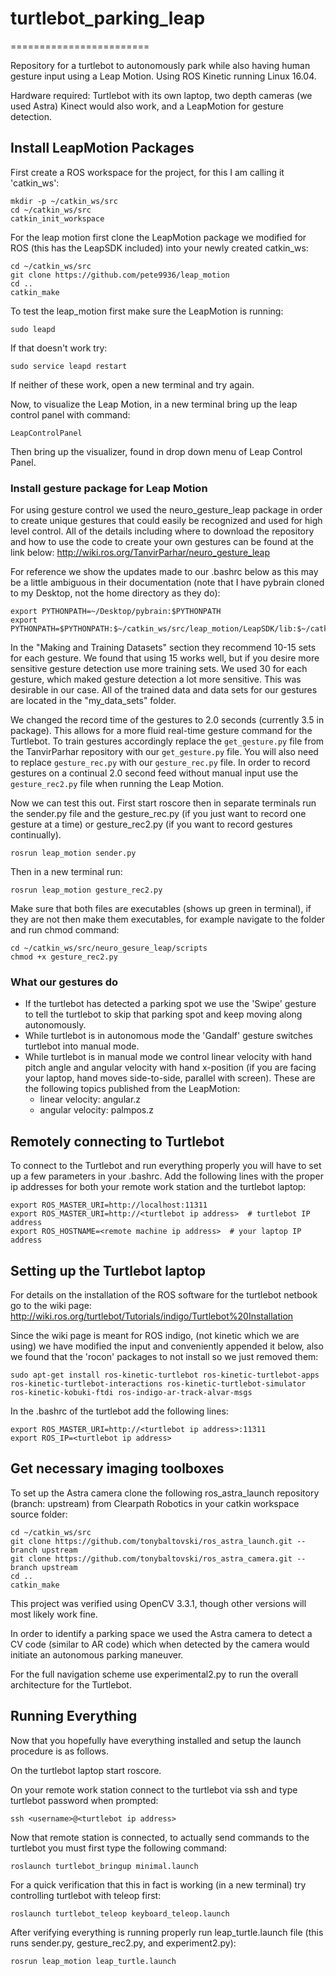 # turtlebot_parking_leap
========================

Repository for a turtlebot to autonomously park while also having human gesture input using a Leap Motion. Using ROS Kinetic running Linux 16.04.

Hardware required: Turtlebot with its own laptop, two depth cameras (we used Astra) Kinect would also work, and a LeapMotion for gesture detection.

## Install LeapMotion Packages
First create a ROS workspace for the project, for this I am calling it 'catkin_ws':
```
mkdir -p ~/catkin_ws/src
cd ~/catkin_ws/src
catkin_init_workspace
```

For the leap motion first clone the LeapMotion package we modified for ROS (this has the LeapSDK included) into your newly created catkin_ws: 
```
cd ~/catkin_ws/src
git clone https://github.com/pete9936/leap_motion
cd ..
catkin_make
```
To test the leap_motion first make sure the LeapMotion is running:
```
sudo leapd
```
If that doesn't work try:
```
sudo service leapd restart
```
If neither of these work, open a new terminal and try again.

Now, to visualize the Leap Motion, in a new terminal bring up the leap control panel with command:
```
LeapControlPanel
```
Then bring up the visualizer, found in drop down menu of Leap Control Panel.

### Install gesture package for Leap Motion
For using gesture control we used the neuro_gesture_leap package in order to create unique gestures that could easily be recognized and used for high level control. All of the details including where to download the repository and how to use the code to create your own gestures can be found at the link below:
http://wiki.ros.org/TanvirParhar/neuro_gesture_leap 

For reference we show the updates made to our .bashrc below as this may be a little ambiguous in their documentation (note that I have pybrain cloned to my Desktop, not the home directory as they do):
```
export PYTHONPATH=~/Desktop/pybrain:$PYTHONPATH
export PYTHONPATH=$PYTHONPATH:$~/catkin_ws/src/leap_motion/LeapSDK/lib:$~/catkin_ws/src/leap_motion/LeapSDK/lib/x64
```
In the "Making and Training Datasets" section they recommend 10-15 sets for each gesture. We found that using 15 works well, but if you desire more sensitive gesture detection use more training sets. We used 30 for each gesture, which maked gesture detection a lot more sensitive. This was desirable in our case. All of the trained data and data sets for our gestures are located in the "my_data_sets" folder.

We changed the record time of the gestures to 2.0 seconds (currently 3.5 in package). This allows for a more fluid real-time gesture command for the Turtlebot. To train gestures accordingly replace the ```get_gesture.py``` file from the TanvirParhar repository with our ```get_gesture.py``` file. You will also need to replace ```gesture_rec.py``` with our ```gesture_rec.py``` file.
In order to record gestures on a continual 2.0 second feed without manual input use the ```gesture_rec2.py``` file when running the Leap Motion.

Now we can test this out. First start roscore then in separate terminals run the sender.py file and the gesture_rec.py (if you just want to record one gesture at a time) or gesture_rec2.py (if you want to record gestures continually).
```
rosrun leap_motion sender.py
```
Then in a new terminal run:
```
rosrun leap_motion gesture_rec2.py
```
Make sure that both files are executables (shows up green in terminal), if they are not then make them executables, for example navigate to the folder and run chmod command:
```
cd ~/catkin_ws/src/neuro_gesure_leap/scripts
chmod +x gesture_rec2.py
```

### What our gestures do
* If the turtlebot has detected a parking spot we use the 'Swipe' gesture to tell the turtlebot to skip that parking spot and keep moving along autonomously.
* While turtlebot is in autonomous mode the 'Gandalf' gesture switches turtlebot into manual mode.
* While turtlebot is in manual mode we control linear velocity with hand pitch angle and angular velocity with hand x-position (if you are facing your laptop, hand moves side-to-side, parallel with screen). These are the following topics published from the LeapMotion:
  - linear velocity: angular.z
  - angular velocity: palmpos.z

## Remotely connecting to Turtlebot
To connect to the Turtlebot and run everything properly you will have to set up a few parameters in your .bashrc. Add the following lines with the proper ip addresses for both your remote work station and the turtlebot laptop:
```
export ROS_MASTER_URI=http://localhost:11311
export ROS_MASTER_URI=http://<turtlebot ip address>  # turtlebot IP address
export ROS_HOSTNAME=<remote machine ip address>  # your laptop IP address
```

## Setting up the Turtlebot laptop

For details on the installation of the ROS software for the turtlebot netbook go to the wiki page: http://wiki.ros.org/turtlebot/Tutorials/indigo/Turtlebot%20Installation

Since the wiki page is meant for ROS indigo, (not kinetic which we are using) we have modified the input and conveniently appended it below, also we found that the 'rocon' packages to not install so we just removed them:
```
sudo apt-get install ros-kinetic-turtlebot ros-kinetic-turtlebot-apps ros-kinetic-turtlebot-interactions ros-kinetic-turtlebot-simulator ros-kinetic-kobuki-ftdi ros-indigo-ar-track-alvar-msgs
```

In the .bashrc of the turtlebot add the following lines:
```
export ROS_MASTER_URI=http://<turtlebot ip address>:11311
export ROS_IP=<turtlebot ip address>
```

## Get necessary imaging toolboxes

To set up the Astra camera clone the following ros_astra_launch repository (branch: upstream) from Clearpath Robotics in your catkin workspace source folder:
```
cd ~/catkin_ws/src
git clone https://github.com/tonybaltovski/ros_astra_launch.git --branch upstream
git clone https://github.com/tonybaltovski/ros_astra_camera.git --branch upstream
cd ..
catkin_make
```

This project was verified using OpenCV 3.3.1, though other versions will most likely work fine.

In order to identify a parking space we used the Astra camera to detect a CV code (similar to AR code) which when detected by the camera would initiate an autonomous parking maneuver.

For the full navigation scheme use experimental2.py to run the overall architecture for the Turtlebot.



## Running Everything
Now that you hopefully have everything installed and setup the launch procedure is as follows.

On the turtlebot laptop start roscore.

On your remote work station connect to the turtlebot via ssh and type turtlebot password when prompted:
```
ssh <username>@<turtlebot ip address>
```
Now that remote station is connected, to actually send commands to the turtlebot you must first type the following command:
```
roslaunch turtlebot_bringup minimal.launch
```
For a quick verification that this in fact is working (in a new terminal) try controlling turtlebot with teleop first:
```
roslaunch turtlebot_teleop keyboard_teleop.launch
```

After verifying everything is running properly run leap_turtle.launch file (this runs sender.py, gesture_rec2.py, and experiment2.py):
```
rosrun leap_motion leap_turtle.launch
```
